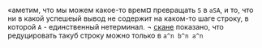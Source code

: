 «аметим, что мы можем какое-то врем¤ превращать `S` в `aSA`, и то, что ни в какой успешеый вывод не содержит на каком-то шаге строку, 
в которой `A` - единственный нетерминал. ¬ [скане](https://github.com/jegorpopow/fl-2022-hse-win/blob/HW01/01-02.png) показано, что редуцировать такуб строку можно только в `a^n b^n a^n`